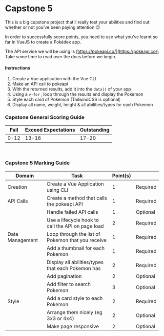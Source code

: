 # Capstone 5

This is a big capstone project that’ll really test your abilities and find out whether or not you’ve been paying attention 😉

In order to successfully score points, you need to use what you’ve learnt so far in VueJS to create a Pokédex app.

The API service we will be using is [https://pokeapi.co/](https://pokeapi.co/)
Take some time to read over the docs before we begin.

#### Instructions

1. Create a Vue application with the Vue CLI
2. Make an API call to pokeapi
3. With the returned results, add it into the `data()` of your app
4. Using a `v-for` , loop through the results and display the Pokemon
5. Style each card of Pokemon (TailwindCSS is optional)
6. Display all name, weight, height & all abilities/types for each Pokemon

### Capstone General Scoring Guide

| Fail | Exceed Expectations | Outstanding |
| ---- | ------------------- | ----------- |
| 0-12 | 13-16               | 17-20       |

<br/>

### Capstone 5 Marking Guide

| Domain          | Task                                              | Point(s) |          |
| --------------- | ------------------------------------------------- | -------- | -------- |
| Creation        | Create a Vue Application using CLI                | 1        | Required |
| API Calls       | Create a method that calls the pokeapi API        | 1        | Required |
|                 | Handle failed API calls                           | 1        | Optional |
|                 | Use a lifecycle hook to call the API on page load | 2        | Required |
| Data Management | Loop through the list of Pokemon that you receive | 1        | Required |
|                 | Add a thumbnail for each Pokemon                  | 1        | Required |
|                 | Display all abilities/types that each Pokemon has | 2        | Required |
|                 | Add pagination                                    | 2        | Optional |
|                 | Add filter to search Pokemon                      | 3        | Optional |
| Style           | Add a card style to each Pokemon                  | 2        | Required |
|                 | Arrange them nicely (eg 3x3 or 4x4)               | 2        | Optional |
|                 | Make page responsive                              | 2        | Optional |
